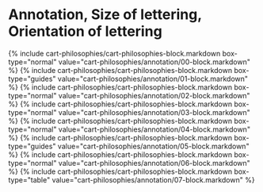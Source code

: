 <div data-role="collapsible" data-inset="false">
	<h1 class="cart-collapsible-div">Annotation, Size of lettering, Orientation of lettering</h1>

<div class="cart-philosophies-wrapper">
{% include cart-philosophies/cart-philosophies-block.markdown box-type="normal" value="cart-philosophies/annotation/00-block.markdown" %}
{% include cart-philosophies/cart-philosophies-block.markdown box-type="guides" value="cart-philosophies/annotation/01-block.markdown" %}
{% include cart-philosophies/cart-philosophies-block.markdown box-type="normal" value="cart-philosophies/annotation/02-block.markdown" %}
{% include cart-philosophies/cart-philosophies-block.markdown box-type="normal" value="cart-philosophies/annotation/03-block.markdown" %}
{% include cart-philosophies/cart-philosophies-block.markdown box-type="normal" value="cart-philosophies/annotation/04-block.markdown" %}
{% include cart-philosophies/cart-philosophies-block.markdown box-type="guides" value="cart-philosophies/annotation/05-block.markdown" %}
{% include cart-philosophies/cart-philosophies-block.markdown box-type="normal" value="cart-philosophies/annotation/06-block.markdown" %}
{% include cart-philosophies/cart-philosophies-block.markdown box-type="table"  value="cart-philosophies/annotation/07-block.markdown" %}
</div>

</div>
